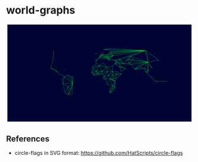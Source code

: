 # world-graphs

![world-borders](gallery/world-borders.png)



## References

- circle-flags in SVG format: https://github.com/HatScripts/circle-flags


